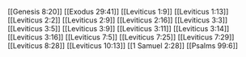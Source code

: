 [[Genesis 8:20]]
[[Exodus 29:41]]
[[Leviticus 1:9]]
[[Leviticus 1:13]]
[[Leviticus 2:2]]
[[Leviticus 2:9]]
[[Leviticus 2:16]]
[[Leviticus 3:3]]
[[Leviticus 3:5]]
[[Leviticus 3:9]]
[[Leviticus 3:11]]
[[Leviticus 3:14]]
[[Leviticus 3:16]]
[[Leviticus 7:5]]
[[Leviticus 7:25]]
[[Leviticus 7:29]]
[[Leviticus 8:28]]
[[Leviticus 10:13]]
[[1 Samuel 2:28]]
[[Psalms 99:6]]
